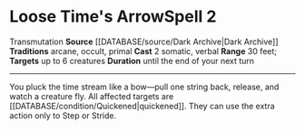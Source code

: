 ﻿---
actions: '[two-actions]'
component:
- Somatic
- Verbal
duration: until the end of your next turn
heighten_level: '2'
id: '1185'
level: '2'
name: Loose Time's Arrow
range: 30 feet
rarity: Common
school: Transmutation
source: '[[DATABASE/source/Dark Archive|Dark Archive]]'
target: up to 6 creatures
tradition:
- Arcane
- Occult
- Primal
trait:
- '[[DATABASE/trait/Transmutation|Transmutation]]'
type: Spell

---
# Loose Time's Arrow<span class="item-type">Spell 2</span>

<span class="item-trait">Transmutation</span>
**Source** [[DATABASE/source/Dark Archive|Dark Archive]]
**Traditions** arcane, occult, primal
**Cast** <span class="action-icon">2</span> somatic, verbal
**Range** 30 feet; **Targets** up to 6 creatures
**Duration** until the end of your next turn

---
You pluck the time stream like a bow—pull one string back, release, and watch a creature fly. All affected targets are [[DATABASE/condition/Quickened|quickened]]. They can use the extra action only to Step or Stride.